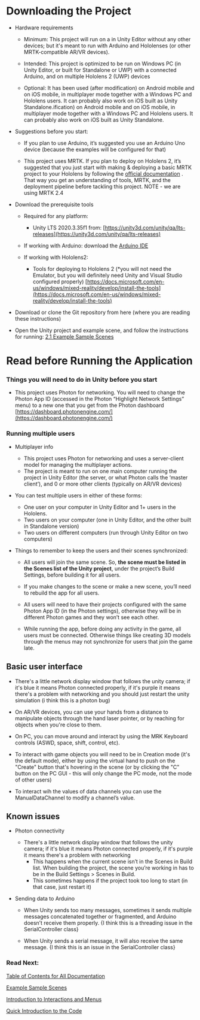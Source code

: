 # Downloading the Project

* Hardware requirements
  
  * Minimum: This project will run on a in Unity Editor without any other devices; but it's meant to run with Arduino and Hololenses (or other MRTK-compatible AR/VR devices).
  
  * Intended: This project is optimized to be run on Windows PC (in Unity Editor, or built for Standalone or UWP) with a connected Arduino, and on multiple Hololens 2 (UWP) devices
  
  * Optional: It has been used (after modification) on Android mobile and on iOS mobile, in multiplayer mode together with a Windows PC and Hololens users. It can probably also work on iOS built as Unity Standalone.ification) on Android mobile and on iOS mobile, in multiplayer mode together with a Windows PC and Hololens users. It can probably also work on iOS built as Unity Standalone.

* Suggestions before you start:
  
  * If you plan to use Arduino, it’s suggested you use an Arduino Uno device (because the examples will be configured for that)
  
  * This project uses MRTK. If you plan to deploy on Hololens 2, it’s suggested that you just start with making & deploying a basic MRTK project to your Hololens by following the  [official documentation](https://docs.microsoft.com/en-us/learn/paths/beginner-hololens-2-tutorials/) . That way you get an understanding of tools, MRTK, and the deployment pipeline before tackling this project. NOTE - we are using MRTK 2.4

* Download the prerequisite tools
  
  * Required for any platform:
    
    * Unity LTS 2020.3.35f1 from: [https://unity3d.com/unity/qa/lts-releases](https://unity3d.com/unity/qa/lts-releases) 
  
  * If working with Arduino: download the [Arduino IDE](https://www.arduino.cc/en/software)
  
  * If working with Hololens2:
    
    * Tools for deploying to Hololens 2 (*you will not need the Emulator, but you will definitely need Unity and Visual Studio configured properly) [https://docs.microsoft.com/en-us/windows/mixed-reality/develop/install-the-tools](https://docs.microsoft.com/en-us/windows/mixed-reality/develop/install-the-tools) 

* Download or clone the Git repository from here (where you are reading these instructions)

* Open the Unity project and example scene, and follow the instructions for running: [2.1 Example Sample Scenes](./2.1_Sample_Scenes.md)

# Read before Running the Application

### Things you will need to do in Unity before you start

* This project uses Photon for networking. You will need to change the Photon App ID (accessed in the Photon “Highlight Network Settings” menu) to a new one that you get from the Photon dashboard [https://dashboard.photonengine.com/](https://dashboard.photonengine.com/)

### Running multiple users

* Multiplayer info
  
  * This project uses Photon for networking and uses a server-client model for managing the multiplayer actions.
  * The project is meant to run on one main computer running the project in Unity Editor (the server, or what Photon calls the ‘master client’), and 0 or more other clients (typically on AR/VR devices)

* You can test multiple users in either of these forms:
  
  * One user on your computer in Unity Editor and 1+ users in the Hololens.
  * Two users on your computer (one in Unity Editor, and the other built in Standalone version)
  * Two users on different computers (run through Unity Editor on two computers)

* Things to remember to keep the users and their scenes synchronized:
  
  * All users will join the same scene. So, **the scene must be listed in the Scenes list of the Unity project**, under the project’s Build Settings, before building it for all users.
  
  * If you make changes to the scene or make a new scene, you’ll need to rebuild the app for all users.
  
  * All users will need to have their projects configured with the same Photon App ID (in the Photon settings), otherwise they will be in different Photon games and they won’t see each other. 
  
  * While running the app, before doing any activity in the game, all users must be connected. Otherwise things like creating 3D models through the menus may not synchronize for users that join the game late.

## Basic user interface

* There's a little network display window that follows the unity camera; if it's blue it means Photon connected properly, if it's purple it means there's a problem with networking and you should just restart the unity simulation (i think this is a photon bug)

* On AR/VR devices, you can use your hands from a distance to manipulate objects through the hand laser pointer, or by reaching for objects when you're close to them.

* On PC, you can move around and interact by using the MRK Keyboard controls (ASWD, space, shift, control, etc).

* To interact with game objects you will need to be in Creation mode (it's the default mode), either by using the virtual hand to push on the "Create" button that's hovering in the scene (or by clicking the "C" button on the PC GUI - this will only change the PC mode, not the mode of other users)

* To interact wih the values of data channels you can use the ManualDataChannel to modify a channel’s value.

## Known issues

* Photon connectivity
  
  * There's a little network display window that follows the unity camera; if it's blue it means Photon connected properly, if it's purple it means there's a problem with networking
    * This happens when the current scene isn’t in the Scenes in Build list. When building the project, the scene you’re working in has to be in the Build Settings > Scenes in Build.
    * This sometimes happens if the project took too long to start (in that case, just restart it)

* Sending data to Arduino
  
  * When Unity sends too many messages, sometimes it sends multiple messages concatenated together or fragmented, and Arduino doesn’t receive them properly. {I think this is a threading issue in the SerialController class}
  
  * When Unity sends a serial message, it will also receive the same message. {I think this is an issue in the SerialController class}

### Read Next:

  [Table of Contents for All Documentation](./)

[Example Sample Scenes](./2.1_Sample_Scenes.md)

[Introduction to Interactions and Menus](./2.2_Intro_to_User_Interactions_and_Menus.md)

[Quick Introduction to the Code](./3.0_Quick_Introduction_to_the_Code_.md)

